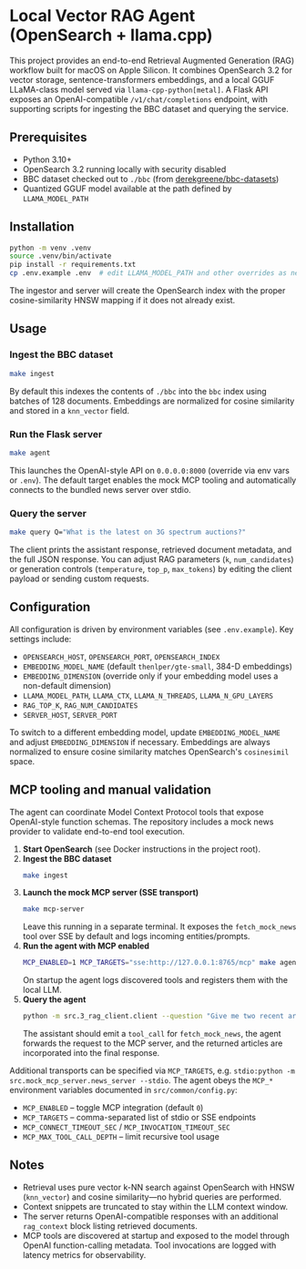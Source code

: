 # Local Vector RAG Agent (OpenSearch + llama.cpp)

This project provides an end-to-end Retrieval Augmented Generation (RAG) workflow built for macOS on Apple Silicon. It combines OpenSearch 3.2 for vector storage, sentence-transformers embeddings, and a local GGUF LLaMA-class model served via `llama-cpp-python[metal]`. A Flask API exposes an OpenAI-compatible `/v1/chat/completions` endpoint, with supporting scripts for ingesting the BBC dataset and querying the service.

## Prerequisites
- Python 3.10+
- OpenSearch 3.2 running locally with security disabled
- BBC dataset checked out to `./bbc` (from [derekgreene/bbc-datasets](https://github.com/derekgreene/bbc-datasets))
- Quantized GGUF model available at the path defined by `LLAMA_MODEL_PATH`

## Installation
```bash
python -m venv .venv
source .venv/bin/activate
pip install -r requirements.txt
cp .env.example .env  # edit LLAMA_MODEL_PATH and other overrides as needed
```

The ingestor and server will create the OpenSearch index with the proper cosine-similarity HNSW mapping if it does not already exist.

## Usage

### Ingest the BBC dataset
```bash
make ingest
```
By default this indexes the contents of `./bbc` into the `bbc` index using batches of 128 documents. Embeddings are normalized for cosine similarity and stored in a `knn_vector` field.

### Run the Flask server
```bash
make agent
```
This launches the OpenAI-style API on `0.0.0.0:8000` (override via env vars or `.env`). The default target enables the mock MCP
tooling and automatically connects to the bundled news server over stdio.

### Query the server
```bash
make query Q="What is the latest on 3G spectrum auctions?"
```
The client prints the assistant response, retrieved document metadata, and the full JSON response. You can adjust RAG parameters (`k`, `num_candidates`) or generation controls (`temperature`, `top_p`, `max_tokens`) by editing the client payload or sending custom requests.

## Configuration
All configuration is driven by environment variables (see `.env.example`). Key settings include:
- `OPENSEARCH_HOST`, `OPENSEARCH_PORT`, `OPENSEARCH_INDEX`
- `EMBEDDING_MODEL_NAME` (default `thenlper/gte-small`, 384-D embeddings)
- `EMBEDDING_DIMENSION` (override only if your embedding model uses a non-default dimension)
- `LLAMA_MODEL_PATH`, `LLAMA_CTX`, `LLAMA_N_THREADS`, `LLAMA_N_GPU_LAYERS`
- `RAG_TOP_K`, `RAG_NUM_CANDIDATES`
- `SERVER_HOST`, `SERVER_PORT`

To switch to a different embedding model, update `EMBEDDING_MODEL_NAME` and adjust `EMBEDDING_DIMENSION` if necessary. Embeddings are always normalized to ensure cosine similarity matches OpenSearch's `cosinesimil` space.

## MCP tooling and manual validation

The agent can coordinate Model Context Protocol tools that expose OpenAI-style function schemas. The repository includes a mock
news provider to validate end-to-end tool execution.

1. **Start OpenSearch** (see Docker instructions in the project root).
2. **Ingest the BBC dataset**
   ```bash
   make ingest
   ```
3. **Launch the mock MCP server (SSE transport)**
   ```bash
   make mcp-server
   ```
   Leave this running in a separate terminal. It exposes the `fetch_mock_news` tool over SSE by default and logs incoming entities/prompts.
4. **Run the agent with MCP enabled**
   ```bash
   MCP_ENABLED=1 MCP_TARGETS="sse:http://127.0.0.1:8765/mcp" make agent
   ```
   On startup the agent logs discovered tools and registers them with the local LLM.
5. **Query the agent**
   ```bash
   python -m src.3_rag_client.client --question "Give me two recent articles about climate and cite your sources."
   ```
   The assistant should emit a `tool_call` for `fetch_mock_news`, the agent forwards the request to the MCP server, and the
   returned articles are incorporated into the final response.

Additional transports can be specified via `MCP_TARGETS`, e.g. `stdio:python -m src.mock_mcp_server.news_server --stdio`. The agent obeys the `MCP_*`
environment variables documented in `src/common/config.py`:

- `MCP_ENABLED` – toggle MCP integration (default `0`)
- `MCP_TARGETS` – comma-separated list of stdio or SSE endpoints
- `MCP_CONNECT_TIMEOUT_SEC` / `MCP_INVOCATION_TIMEOUT_SEC`
- `MCP_MAX_TOOL_CALL_DEPTH` – limit recursive tool usage

## Notes
- Retrieval uses pure vector k-NN search against OpenSearch with HNSW (`knn_vector`) and cosine similarity—no hybrid queries are performed.
- Context snippets are truncated to stay within the LLM context window.
- The server returns OpenAI-compatible responses with an additional `rag_context` block listing retrieved documents.
- MCP tools are discovered at startup and exposed to the model through OpenAI function-calling metadata. Tool invocations are
  logged with latency metrics for observability.
